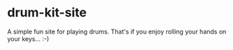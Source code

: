 # drum-kit-site
A simple fun site for playing drums. That's if you enjoy rolling your hands on your keys... :-)
